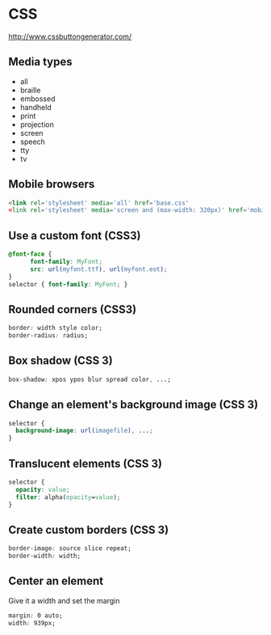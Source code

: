 # CSS
<http://www.cssbuttongenerator.com/>

Media types
-----------


* all
* braille
* embossed
* handheld
* print
* projection
* screen
* speech
* tty
* tv


Mobile browsers
---------------

```html
<link rel='stylesheet' media='all' href='base.css'
<link rel='stylesheet' media='screen and (max-width: 320px)' href='mobile.css'>
```

Use a custom font (CSS3)
------------------------

```css
@font-face {
      font-family: MyFont;
      src: url(myfont.ttf), url(myfont.eot);
}
selector { font-family: MyFont; }
```

Rounded corners (CSS3)
----------------------

```css
border: width style color;
border-radius: radius;
```

Box shadow (CSS 3)
------------------

```css
box-shadow: xpos ypos blur spread color, ...;
```

Change an element's background image (CSS 3)
--------------------------------------------

```css
selector {
  background-image: url(imagefile), ...;
}
```

Translucent elements (CSS 3)
----------------------------

```css
selector {
  opacity: value;
  filter: alpha(opacity=value);
}
```

Create custom borders (CSS 3)
-----------------------------

```css
border-image: source slice repeat;
border-width: width;
```

Center an element
-----------------

Give it a width and set the margin

```css
margin: 0 auto;
width: 939px;
```
